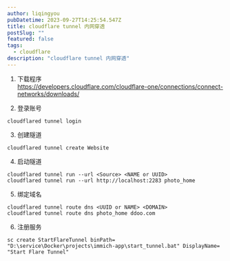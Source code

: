 ```yaml
---
author: liqingyou
pubDatetime: 2023-09-27T14:25:54.547Z
title: cloudflare tunnel 内网穿透
postSlug: ""
featured: false
tags:
  - cloudflare
description: "cloudflare tunnel 内网穿透"
---
```


1. 下载程序<br>
https://developers.cloudflare.com/cloudflare-one/connections/connect-networks/downloads/

2. 登录账号<br>
```shell
cloudflared tunnel login
```
3. 创建隧道<br>
```shell
cloudflared tunnel create Website
```
4. 启动隧道
```shell
cloudflared tunnel run --url <Source> <NAME or UUID>
cloudflared tunnel run --url http://localhost:2283 photo_home
```
5. 绑定域名
```shell
cloudflared tunnel route dns <UUID or NAME> <DOMAIN>
cloudflared tunnel route dns photo_home ddoo.com
```
6. 注册服务
```shell
sc create StartFlareTunnel binPath= "D:\service\Docker\projects\immich-app\start_tunnel.bat" DisplayName= "Start Flare Tunnel"
```